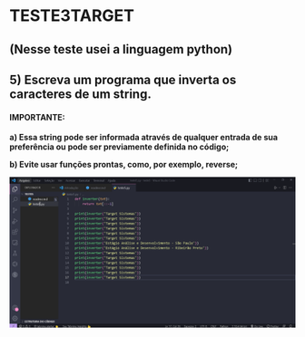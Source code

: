 # TESTE3TARGET

## (Nesse teste usei a linguagem python)

## **5) Escreva um programa que inverta os caracteres de um **string**.**

#### **IMPORTANTE:**


**a) Essa **string** pode ser informada através de qualquer entrada de sua preferência ou pode ser previamente definida no código;**

**b) Evite usar funções prontas, como, por exemplo, reverse;**


![readme](./pngteste5.png "Readme")
